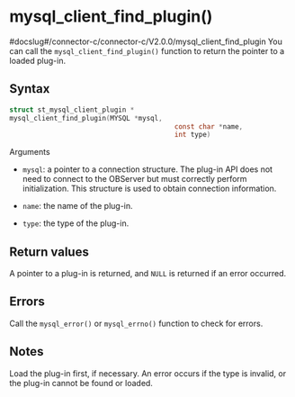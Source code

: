 mysql_client_find_plugin() 
===============================================
#docslug#/connector-c/connector-c/V2.0.0/mysql_client_find_plugin
You can call the `mysql_client_find_plugin()` function to return the pointer to a loaded plug-in. 

Syntax 
---------------------------

```c
struct st_mysql_client_plugin *
mysql_client_find_plugin(MYSQL *mysql,
                                         const char *name,
                                         int type)
```



Arguments

* `mysql`: a pointer to a connection structure. The plug-in API does not need to connect to the OBServer but must correctly perform initialization. This structure is used to obtain connection information.

  

* `name`: the name of the plug-in.

  

* `type`: the type of the plug-in.

  




Return values 
----------------------------------

A pointer to a plug-in is returned, and `NULL` is returned if an error occurred.

Errors 
---------------------------

Call the `mysql_error()` or `mysql_errno()` function to check for errors.

Notes 
--------------------------

Load the plug-in first, if necessary. An error occurs if the type is invalid, or the plug-in cannot be found or loaded.
